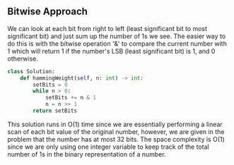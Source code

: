 ## Bitwise Approach
We can look at each bit from right to left (least significant bit to most significant bit) and just sum up the number of 1s we see. The easier way to do this is with the bitwise operation '&' to compare the current number with 1 which will return 1 if the number's LSB (least significant bit) is 1, and 0 otherwise.
``` python
class Solution:
    def hammingWeight(self, n: int) -> int:
        setBits = 0
        while n > 0:
            setBits += n & 1
            n = n >> 1
        return setBits
```
This solution runs in O(1) time since we are essentially performing a linear scan of each bit value of the original number, however, we are given in the problem that the number has at most 32 bits. The space complexity is O(1) since we are only using one integer variable to keep track of the total number of 1s in the binary representation of a number.